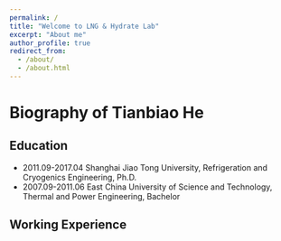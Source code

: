 ```yaml
---
permalink: /
title: "Welcome to LNG & Hydrate Lab"
excerpt: "About me"
author_profile: true
redirect_from: 
  - /about/
  - /about.html
---
```




# Biography of Tianbiao He

## Education
- 2011.09-2017.04 Shanghai Jiao Tong University, Refrigeration and Cryogenics Engineering, Ph.D.
- 2007.09-2011.06 East China University of Science and Technology, Thermal and Power Engineering, Bachelor

## Working Experience
